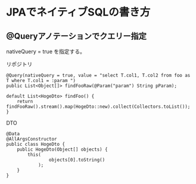 # JPAでネイティブSQLの書き方

## @Queryアノテーションでクエリー指定

nativeQuery = true を指定する。  

リポジトリ

```
@Query(nativeQuery = true, value = "select T.col1, T.col2 from foo as T where T.col1 = :param ")
public List<Object[]> findFooRaw(@Param("param") String pParam);

default List<HogeDto> findFoo() {
    return findFooRaw().stream().map(HogeDto::new).collect(Collectors.toList());
}
```

DTO

```
@Data
@AllArgsConstructor
public class HogeDto {
    public HogeDto(Object[] objects) {
        this(
                objects[0].toString()
            );
    }
}
```

